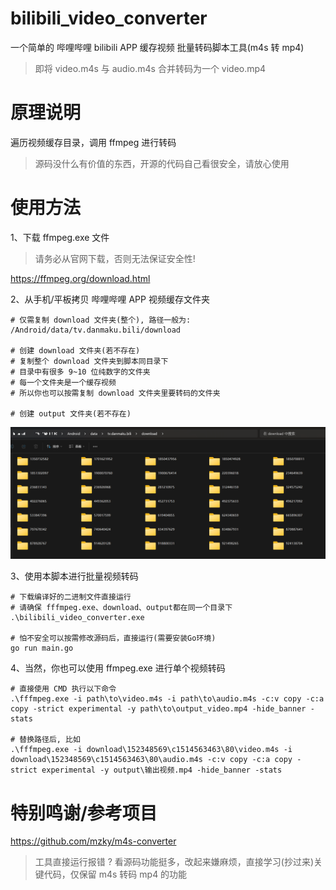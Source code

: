 # bilibili_video_converter

一个简单的 哔哩哔哩 bilibili APP 缓存视频 批量转码脚本工具(m4s 转 mp4)

> 即将 video.m4s 与 audio.m4s 合并转码为一个 video.mp4

# 原理说明

遍历视频缓存目录，调用 ffmpeg 进行转码

> 源码没什么有价值的东西，开源的代码自己看很安全，请放心使用

# 使用方法

1、下载 ffmpeg.exe 文件

> 请务必从官网下载，否则无法保证安全性!

https://ffmpeg.org/download.html

2、从手机/平板拷贝 哔哩哔哩 APP 视频缓存文件夹

```
# 仅需复制 download 文件夹(整个), 路径一般为:
/Android/data/tv.danmaku.bili/download

# 创建 download 文件夹(若不存在)
# 复制整个 download 文件夹到脚本同目录下
# 目录中有很多 9~10 位纯数字的文件夹
# 每一个文件夹是一个缓存视频
# 所以你也可以按需复制 download 文件夹里要转码的文件夹

# 创建 output 文件夹(若不存在)
```

![复制download文件夹](https://github.com/SimoLin/bilibili_video_converter/blob/main/image/download.png)

3、使用本脚本进行批量视频转码

```
# 下载编译好的二进制文件直接运行
# 请确保 fffmpeg.exe、download、output都在同一个目录下
.\bilibili_video_converter.exe

# 怕不安全可以按需修改源码后，直接运行(需要安装Go环境)
go run main.go
```

4、当然，你也可以使用 ffmpeg.exe 进行单个视频转码

```
# 直接使用 CMD 执行以下命令
.\fffmpeg.exe -i path\to\video.m4s -i path\to\audio.m4s -c:v copy -c:a copy -strict experimental -y path\to\output_video.mp4 -hide_banner -stats

# 替换路径后, 比如
.\fffmpeg.exe -i download\152348569\c1514563463\80\video.m4s -i download\152348569\c1514563463\80\audio.m4s -c:v copy -c:a copy -strict experimental -y output\输出视频.mp4 -hide_banner -stats

```

# 特别鸣谢/参考项目

https://github.com/mzky/m4s-converter

> 工具直接运行报错 ? 看源码功能挺多，改起来嫌麻烦，直接学习(抄过来)关键代码，仅保留 m4s 转码 mp4 的功能
